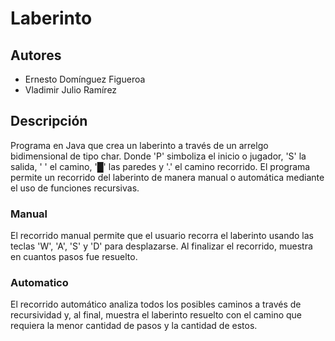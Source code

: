 # Laberinto

## Autores
- Ernesto Domínguez Figueroa
- Vladimir Julio Ramírez

## Descripción
Programa en Java que crea un laberinto a través de un arrelgo bidimensional de tipo char.
Donde 'P' simboliza el inicio o jugador, 'S' la salida, ' ' el camino, '█' las paredes y '.' el camino recorrido.
El programa permite un recorrido del laberinto de manera manual o automática mediante el uso de funciones recursivas.

### Manual
El recorrido manual permite que el usuario recorra el laberinto usando las teclas 'W', 'A', 'S' y 'D'  para desplazarse.
Al finalizar el recorrido, muestra en cuantos pasos fue resuelto.

### Automatico
El recorrido automático analiza todos los posibles caminos a través de recursividad y, al final, muestra el laberinto resuelto 
con el camino que requiera la menor cantidad de pasos y la cantidad de estos.
